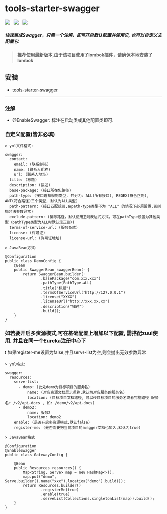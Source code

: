 # tools-starter-swagger
![](https://img.shields.io/badge/version-1.0.8-green.svg) &nbsp; 
![](https://img.shields.io/badge/author-Gjing-green.svg) &nbsp; 
![](https://img.shields.io/badge/builder-success-green.svg)   
##### 快速集成Swagger，只需一个注解，即可开启默认配置并使用它, 也可以自定义去配置它.
> **推荐使用最新版本,由于该项目使用了lombok插件，请确保本地安装了lombok**  
     
**安装**
---
* <a href="https://mvnrepository.com/artifact/cn.gjing/tools-starter-swagger/" title="swagger包">tools-starter-swagger</a>
---
### 注解
* @EnableSwagger: 标注在启动类或其他配置类即可.
### 自定义配置(皆非必填)
```
> yml文件格式: 

swagger:
  contact:
    email: (联系邮箱)
    name: (联系人昵称)
    url: (联系人地址)
  title: (标题)
  description: (描述)
  base-package: (接口所在包路径)
  path-type: (接口选择规则类型, 共分为: ALL(所有接口), REGEX(符合正则), ANT(符合路径)三个类型, 默认为ALL类型)
  path-pattern: (接口匹配规则,在path-type类型不为 "ALL" 的情况下必须设置,否则抛非法参数异常)
  exclude-pattern: (排除路径，默认使用正则表达式方式，可在pathType设置为其他类型（pathType类型为ALL时默认走正则）)
  terms-of-service-url: (服务条款)
  license: (许可证)
  license-url: (许可证地址)

> JavaBean方式:

@Configuration
public class DemoConfig {
    @Bean
    public SwaggerBean swaggerBean() {
        return SwaggerBean.builder()
                .basePackage("com.xxx.xxx")
                .pathType(PathType.ALL)
                .title("标题")
                .termsOfServiceUrl("http://127.0.0.1")
                .license("XXXX")
                .licenseUrl("http://xxx.xx.xx")
                .description("描述")
                .build();
    }
}     
```
### 如若要开启多资源模式,可在基础配置上增加以下配置, 需搭配zuul使用, 并且在同一个Eureka注册中心下
:exclamation: 如果register-me设置为false,并且serve-list为空,则会抛出无效参数异常
```
> yml格式:

swagger:
  resources:
    serve-list:
      - demo: (此处demo为目标项目的服务名)
          name: (对应资源文档展示昵称,默认为对应服务的服务名)
          location: (目标项目文档路径, 可以传目标项目的服务名或者完整路径 服务名+ /v2/api-docs , 如: /demo/v2/api-docs)
      - demo2:
          name: 服务2
          location: demo2   
    enable: (是否开启多资源模式,默认false)
    register-me: (是否需要把当前项目的swagger文档也加入,默认为true)
    
> JavaBean格式

@Configuration
@EnableSwagger
public class GatewayConfig {

    @Bean
    public Resources resources() {
        Map<String, Serve> map = new HashMap<>();
        map.put("demo", Serve.builder().name("xxx").location("demo").build());
        return Resources.builder()
                .registerMe(true)
                .enable(true)
                .serveList(Collections.singletonList(map)).build();
    }
}
    
```